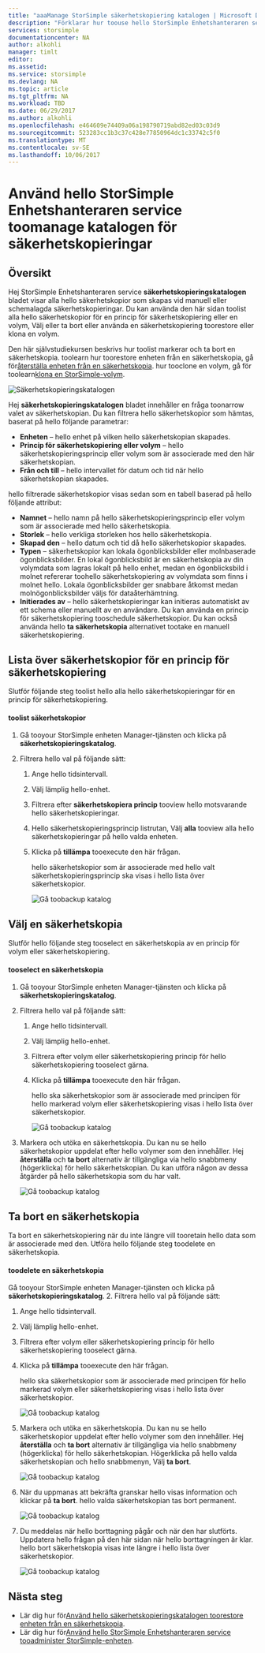 ```yaml
---
title: "aaaManage StorSimple säkerhetskopiering katalogen | Microsoft Docs"
description: "Förklarar hur toouse hello StorSimple Enhetshanteraren service säkerhetskopieringskatalogen sidan toolist markerar och tar bort säkerhetskopior."
services: storsimple
documentationcenter: NA
author: alkohli
manager: timlt
editor: 
ms.assetid: 
ms.service: storsimple
ms.devlang: NA
ms.topic: article
ms.tgt_pltfrm: NA
ms.workload: TBD
ms.date: 06/29/2017
ms.author: alkohli
ms.openlocfilehash: e464609e74409a06a198790719abd82ed03c03d9
ms.sourcegitcommit: 523283cc1b3c37c428e77850964dc1c33742c5f0
ms.translationtype: MT
ms.contentlocale: sv-SE
ms.lasthandoff: 10/06/2017
---
```

# <a name="use-hello-storsimple-device-manager-service-toomanage-your-backup-catalog"></a>Använd hello StorSimple Enhetshanteraren service toomanage katalogen för säkerhetskopieringar
## <a name="overview"></a>Översikt
Hej StorSimple Enhetshanteraren service **säkerhetskopieringskatalogen** bladet visar alla hello säkerhetskopior som skapas vid manuell eller schemalagda säkerhetskopieringar. Du kan använda den här sidan toolist alla hello säkerhetskopior för en princip för säkerhetskopiering eller en volym, Välj eller ta bort eller använda en säkerhetskopiering toorestore eller klona en volym.

Den här självstudiekursen beskrivs hur toolist markerar och ta bort en säkerhetskopia. toolearn hur toorestore enheten från en säkerhetskopia, gå för[återställa enheten från en säkerhetskopia](storsimple-8000-restore-from-backup-set-u2.md). hur tooclone en volym, gå för toolearn[klona en StorSimple-volym](storsimple-8000-clone-volume-u2.md).

![Säkerhetskopieringskatalogen](./media/storsimple-8000-manage-backup-catalog/bucatalog.png) 

Hej **säkerhetskopieringskatalogen** bladet innehåller en fråga toonarrow valet av säkerhetskopian. Du kan filtrera hello säkerhetskopior som hämtas, baserat på hello följande parametrar:

* **Enheten** – hello enhet på vilken hello säkerhetskopian skapades.
* **Princip för säkerhetskopiering eller volym** – hello säkerhetskopieringsprincip eller volym som är associerade med den här säkerhetskopian.
* **Från och till** – hello intervallet för datum och tid när hello säkerhetskopian skapades.

hello filtrerade säkerhetskopior visas sedan som en tabell baserad på hello följande attribut:

* **Namnet** – hello namn på hello säkerhetskopieringsprincip eller volym som är associerade med hello säkerhetskopia.
* **Storlek** – hello verkliga storleken hos hello säkerhetskopia.
* **Skapad den** – hello datum och tid då hello säkerhetskopior skapades. 
* **Typen** – säkerhetskopior kan lokala ögonblicksbilder eller molnbaserade ögonblicksbilder. En lokal ögonblicksbild är en säkerhetskopia av din volymdata som lagras lokalt på hello enhet, medan en ögonblicksbild i molnet refererar toohello säkerhetskopiering av volymdata som finns i molnet hello. Lokala ögonblicksbilder ger snabbare åtkomst medan molnögonblicksbilder väljs för dataåterhämtning.
* **Initierades av** – hello säkerhetskopieringar kan initieras automatiskt av ett schema eller manuellt av en användare. Du kan använda en princip för säkerhetskopiering tooschedule säkerhetskopior. Du kan också använda hello **ta säkerhetskopia** alternativet tootake en manuell säkerhetskopiering.

## <a name="list-backup-sets-for-a-backup-policy"></a>Lista över säkerhetskopior för en princip för säkerhetskopiering
Slutför följande steg toolist hello alla hello säkerhetskopieringar för en princip för säkerhetskopiering.

#### <a name="toolist-backup-sets"></a>toolist säkerhetskopior
1. Gå tooyour StorSimple enheten Manager-tjänsten och klicka på **säkerhetskopieringskatalog**.

2. Filtrera hello val på följande sätt:
   
   1. Ange hello tidsintervall.
   2. Välj lämplig hello-enhet.
   3. Filtrera efter **säkerhetskopiera princip** tooview hello motsvarande hello säkerhetskopieringar.
   3. Hello säkerhetskopieringsprincip listrutan, Välj **alla** tooview alla hello säkerhetskopieringar på hello valda enheten.
   4. Klicka på **tillämpa** tooexecute den här frågan.
      
      hello säkerhetskopior som är associerade med hello valt säkerhetskopieringsprincip ska visas i hello lista över säkerhetskopior.

      ![Gå toobackup katalog](./media/storsimple-8000-manage-backup-catalog/bucatalog1.png)

## <a name="select-a-backup-set"></a>Välj en säkerhetskopia
Slutför hello följande steg tooselect en säkerhetskopia av en princip för volym eller säkerhetskopiering.

#### <a name="tooselect-a-backup-set"></a>tooselect en säkerhetskopia
1. Gå tooyour StorSimple enheten Manager-tjänsten och klicka på **säkerhetskopieringskatalog**.
2. Filtrera hello val på följande sätt:
   
   1. Ange hello tidsintervall. 
   2. Välj lämplig hello-enhet. 
   3. Filtrera efter volym eller säkerhetskopiering princip för hello säkerhetskopiering tooselect gärna.
   4. Klicka på **tillämpa** tooexecute den här frågan.
      
      hello ska säkerhetskopior som är associerade med principen för hello markerad volym eller säkerhetskopiering visas i hello lista över säkerhetskopior.

      ![Gå toobackup katalog](./media/storsimple-8000-manage-backup-catalog/bucatalog1.png)

3. Markera och utöka en säkerhetskopia. Du kan nu se hello säkerhetskopior uppdelat efter hello volymer som den innehåller. Hej **återställa** och **ta bort** alternativ är tillgängliga via hello snabbmeny (högerklicka) för hello säkerhetskopian. Du kan utföra någon av dessa åtgärder på hello säkerhetskopia som du har valt.

    ![Gå toobackup katalog](./media/storsimple-8000-manage-backup-catalog/bucatalog2.png)

## <a name="delete-a-backup-set"></a>Ta bort en säkerhetskopia
Ta bort en säkerhetskopiering när du inte längre vill tooretain hello data som är associerade med den. Utföra hello följande steg toodelete en säkerhetskopia.

#### <a name="toodelete-a-backup-set"></a>toodelete en säkerhetskopia
 Gå tooyour StorSimple enheten Manager-tjänsten och klicka på **säkerhetskopieringskatalog**.
2. Filtrera hello val på följande sätt:
   
   1. Ange hello tidsintervall. 
   2. Välj lämplig hello-enhet. 
   3. Filtrera efter volym eller säkerhetskopiering princip för hello säkerhetskopiering tooselect gärna.
   4. Klicka på **tillämpa** tooexecute den här frågan.
      
      hello ska säkerhetskopior som är associerade med principen för hello markerad volym eller säkerhetskopiering visas i hello lista över säkerhetskopior.

      ![Gå toobackup katalog](./media/storsimple-8000-manage-backup-catalog/bucatalog1.png)

3. Markera och utöka en säkerhetskopia. Du kan nu se hello säkerhetskopior uppdelat efter hello volymer som den innehåller. Hej **återställa** och **ta bort** alternativ är tillgängliga via hello snabbmeny (högerklicka) för hello säkerhetskopian. Högerklicka på hello valda säkerhetskopian och hello snabbmenyn, Välj **ta bort**.

    ![Gå toobackup katalog](./media/storsimple-8000-manage-backup-catalog/bucatalog3.png)

4. När du uppmanas att bekräfta granskar hello visas information och klickar på **ta bort**. hello valda säkerhetskopian tas bort permanent.

    ![Gå toobackup katalog](./media/storsimple-8000-manage-backup-catalog/bucatalog4.png)  

5. Du meddelas när hello borttagning pågår och när den har slutförts. Uppdatera hello frågan på den här sidan när hello borttagningen är klar. hello bort säkerhetskopia visas inte längre i hello lista över säkerhetskopior.

    ![Gå toobackup katalog](./media/storsimple-8000-manage-backup-catalog/bucatalog7.png)

## <a name="next-steps"></a>Nästa steg
* Lär dig hur för[Använd hello säkerhetskopieringskatalogen toorestore enheten från en säkerhetskopia](storsimple-8000-restore-from-backup-set-u2.md).
* Lär dig hur för[Använd hello StorSimple Enhetshanteraren service tooadminister StorSimple-enheten](storsimple-8000-manager-service-administration.md).

